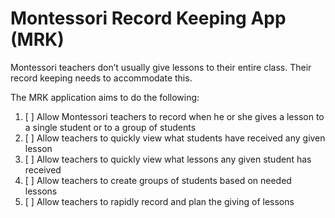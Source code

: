 # Montessori Record Keeping App (MRK)

Montessori teachers don’t usually give lessons to their entire class.  Their record keeping needs to accommodate this.

The MRK application aims to do the following:

1. [ ] Allow Montessori teachers to record when he or she gives a lesson to a single student or to a group of students
2. [ ] Allow teachers to quickly view what students have received any given lesson
3. [ ] Allow teachers to quickly view what lessons any given student has received
4. [ ] Allow teachers to create groups of students based on needed lessons
5. [ ] Allow teachers to rapidly record and plan the giving of lessons
